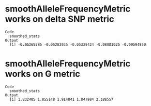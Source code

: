# smoothAlleleFrequencyMetric works on delta SNP metric

    Code
      smoothed_stats
    Output
      [1] -0.05265285 -0.05282935 -0.05329424 -0.08801625 -0.09594850

# smoothAlleleFrequencyMetric works on G metric

    Code
      smoothed_stats
    Output
      [1] 1.832485 1.855148 1.914841 1.847984 2.188557

